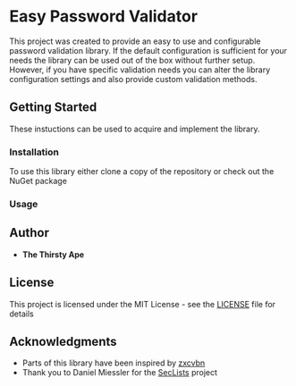 # Easy Password Validator

This project was created to provide an easy to use and configurable password validation library. If the default configuration is sufficient for your needs the library can be used out of the box without further setup. However, if you have specific validation needs you can alter the library configuration settings and also provide custom validation methods.

## Getting Started

These instuctions can be used to acquire and implement the library.

### Installation

To use this library either clone a copy of the repository or check out the NuGet package

### Usage

## Author

* **The Thirsty Ape**

## License

This project is licensed under the MIT License - see the [LICENSE](LICENSE) file for details

## Acknowledgments

* Parts of this library have been inspired by [zxcvbn](https://github.com/dropbox/zxcvbn)
* Thank you to Daniel Miessler for the [SecLists](https://github.com/danielmiessler/SecLists/tree/master/Passwords) project